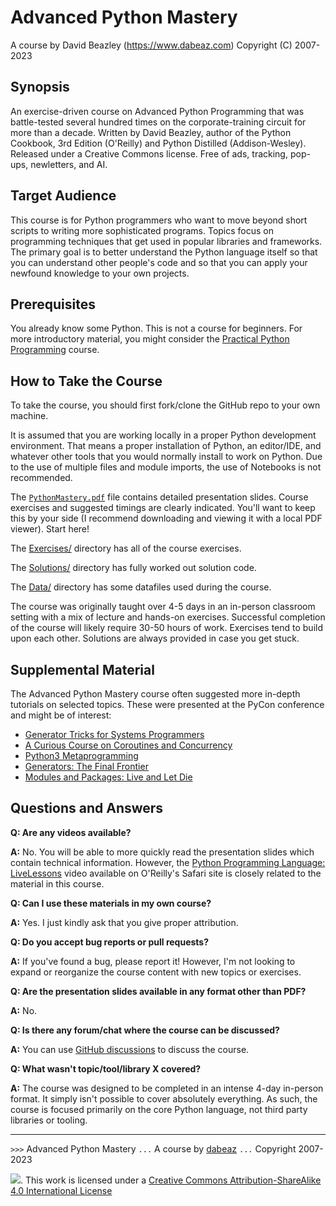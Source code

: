 # Advanced Python Mastery

A course by David Beazley (https://www.dabeaz.com)
Copyright (C) 2007-2023

## Synopsis

An exercise-driven course on Advanced Python Programming that was
battle-tested several hundred times on the corporate-training circuit
for more than a decade.  Written by David Beazley, author of the
Python Cookbook, 3rd Edition (O'Reilly) and Python Distilled
(Addison-Wesley).  Released under a Creative Commons license.  Free of
ads, tracking, pop-ups, newletters, and AI.

## Target Audience

This course is for Python programmers who want to move beyond
short scripts to writing more sophisticated programs.  Topics
focus on programming techniques that get used in popular libraries and
frameworks. The primary goal is to better understand the Python language
itself so that you can understand other people's code and so that you
can apply your newfound knowledge to your own projects.

## Prerequisites

You already know some Python.  This is not a course for beginners.
For more introductory material, you might consider the
[Practical Python Programming](https://dabeaz-course.github.io/practical-python) course.

## How to Take the Course

To take the course, you should first fork/clone the GitHub repo to your own
machine.

It is assumed that you are working locally in a proper Python
development environment.  That means a proper installation of Python,
an editor/IDE, and whatever other tools that you would normally
install to work on Python.  Due to the use of multiple files and
module imports, the use of Notebooks is not recommended.

The [`PythonMastery.pdf`](PythonMastery.pdf) file contains detailed
presentation slides. Course exercises and suggested timings are
clearly indicated. You'll want to keep this by your side (I recommend
downloading and viewing it with a local PDF viewer). Start here!

The [Exercises/](problems/Exercises/index.md) directory has all of the
course exercises.

The [Solutions/](problems/Solutions/) directory has fully worked out solution code.

The [Data/](Data/) directory has some datafiles used during the course.

The course was originally taught over 4-5 days in an in-person
classroom setting with a mix of lecture and hands-on exercises.
Successful completion of the course will likely require 30-50 hours of
work.  Exercises tend to build upon each other.  Solutions are always
provided in case you get stuck.

## Supplemental Material

The Advanced Python Mastery course often suggested more in-depth tutorials
on selected topics.  These were presented at the PyCon conference and
might be of interest:

* [Generator Tricks for Systems Programmers](https://www.dabeaz.com/generators/)
* [A Curious Course on Coroutines and Concurrency](http://dabeaz.com/coroutines/index.html)
* [Python3 Metaprogramming](https://dabeaz.com/py3meta/index.html)
* [Generators: The Final Frontier](https://dabeaz.com/finalgenerator/index.html)
* [Modules and Packages: Live and Let Die](https://dabeaz.com/modulepackage/index.html)

## Questions and Answers

**Q: Are any videos available?**

**A:** No. You will be able to more quickly read the presentation slides which contain
technical information.  However, the [Python Programming Language: LiveLessons](https://www.safaribooksonline.com/library/view/python-programming-language/9780134217314/) video
available on O'Reilly's Safari site is closely related to the material in this course.

**Q: Can I use these materials in my own course?**

**A:** Yes. I just kindly ask that you give proper attribution.

**Q: Do you accept bug reports or pull requests?**

**A:** If you've found a bug, please report it!  However, I'm not
looking to expand or reorganize the course content with new topics or
exercises.

**Q: Are the presentation slides available in any format other than PDF?**

**A:** No.

**Q: Is there any forum/chat where the course can be discussed?**

**A:** You can use [GitHub discussions](https://github.com/dabeaz-course/python-mastery/discussions) to discuss the course.

**Q: What wasn't topic/tool/library X covered?**

**A:** The course was designed to be completed in an intense 4-day
in-person format. It simply isn't possible to cover absolutely
everything.  As such, the course is focused primarily on the core
Python language, not third party libraries or tooling.

----
`>>>` Advanced Python Mastery
`...` A course by [dabeaz](https://www.dabeaz.com)
`...` Copyright 2007-2023

![](https://i.creativecommons.org/l/by-sa/4.0/88x31.png). This work is licensed under a [Creative Commons Attribution-ShareAlike 4.0 International License](http://creativecommons.org/licenses/by-sa/4.0/)



